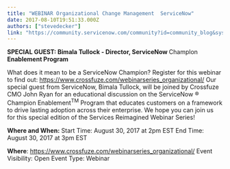 ```yaml
---
title: "WEBINAR Organizational Change Management  ServiceNow"
date: 2017-08-10T19:51:33.000Z
authors: ["stevedecker"]
link: "https://community.servicenow.com/community?id=community_blog&sys_id=2cccee25dbd0dbc01dcaf3231f961970"
---
```

<p><strong>SPECIAL GUEST: Bimala Tullock - Director, ServiceNow </strong>Champlon<strong> Enablement Program</strong></p><p></p><p></p><p><span>What does it mean to be a ServiceNow Champion? Register for this webinar to find out: </span><a title="k-external-small" class="jive-link-external-small" href="https://www.crossfuze.com/webinarseries_organizational/" rel="nofollow" target="_blank">https://www.crossfuze.com/webinarseries_organizational/</a><span> Our special guest from ServiceNow, Bimala Tullock, will be joined by Crossfuze CMO John Ryan for an educational discussion on the ServiceNow ® Champion Enablement<sup>TM</sup> Program that educates customers on a framework to drive lasting adoption across their enterprise. We hope you can join us for this special edition of the Services Reimagined Webinar Series!</span></p><p></p><p><strong>Where and When:</strong> Start Time: August 30, 2017 at 2pm EST End Time: August 30, 2017 at 3pm EST</p><p></p><p><strong>Where</strong><span>: </span><a title="k-external-small" class="jive-link-external-small" href="https://www.crossfuze.com/webinarseries_organizational/" rel="nofollow" target="_blank">https://www.crossfuze.com/webinarseries_organizational/</a><span> Event Visibility: Open Event Type: Webinar </span></p>